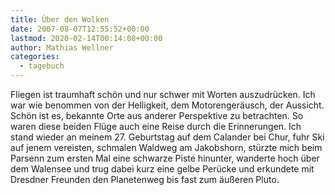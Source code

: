 ```yaml
---
title: Über den Wolken
date: 2007-08-07T12:55:52+00:00
lastmod: 2020-02-14T00:14:08+00:00
author: Mathias Wellner
categories:
  - tagebuch
---
```

Fliegen ist traumhaft schön und nur schwer mit Worten auszudrücken. Ich war wie benommen von der Helligkeit, dem Motorengeräusch, der Aussicht. Schön ist es, bekannte Orte aus anderer Perspektive zu betrachten. So waren diese beiden Flüge auch eine Reise durch die Erinnerungen. Ich stand wieder an meinem 27. Geburtstag auf dem Calander bei Chur, fuhr Ski auf jenem vereisten, schmalen Waldweg am Jakobshorn, stürzte mich beim Parsenn zum ersten Mal eine schwarze Piste hinunter, wanderte hoch über dem Walensee und trug dabei kurz eine gelbe Perücke und erkundete mit Dresdner Freunden den Planetenweg bis fast zum äußeren Pluto.